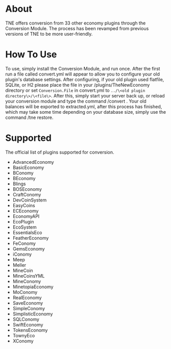 # About
TNE offers conversion from 33 other economy plugins through the Conversion Module. The process has been revamped from previous
versions of TNE to be more user-friendly.

# How To Use
To use, simply install the Conversion Module, and run once. After the first run
a file called convert.yml will appear to allow you to configure your old plugin's
database settings. After configuring, if your old plugin used flatfile, SQLite, or H2 please
place the file in your /plugins/TheNewEconomy directory or set `Conversion.File` in
convert.yml to `../\<old plugin directory\>/\<file\>`. After this, simply start your server back up, or
reload your conversion module and type the command /convert <old plugin name>. Your old
balances will be exported to extracted.yml, after this process has finished, which may take
some time depending on your database size, simply use the command /tne restore.

# Supported
The official list of plugins supported for conversion.

- AdvancedEconomy
- BasicEconomy
- BConomy
- BEconomy
- Blings
- BOSEconomy
- CraftConomy
- DevCoinSystem
- EasyCoins
- ECEconomy
- EconomyAPI
- EcoPlugin
- EcoSystem
- EssentialsEco
- FeatherEconomy
- FeConomy
- GemsEconomy
- iConomy
- Meep
- Meller
- MineCoin
- MineCoinsYML
- MineConomy
- MinetopiaEconomy
- MoConomy
- RealEconomy
- SaveEconomy
- SimpleConomy
- SimplisticEconomy
- SQLConomy
- SwiftEconomy
- TokensEconomy
- TownyEco
- XConomy